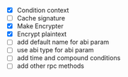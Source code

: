 - [x] Condition context
- [ ] Cache signature
- [x] Make Encrypter
- [x] Encrypt plaintext
- [ ] add default name for abi param
- [ ] use abi type for abi param
- [ ] add time and compound conditions
- [ ] add other rpc methods
